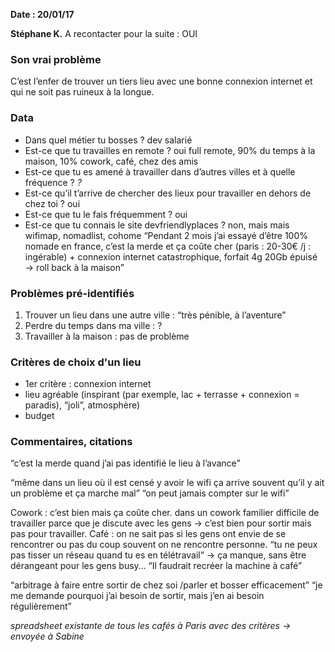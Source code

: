 **Date : 20/01/17**

**Stéphane K.**
A recontacter pour la suite : OUI

### Son vrai problème 
C’est l’enfer de trouver un tiers lieu avec une bonne connexion  internet et qui ne soit pas ruineux à la longue.

### Data

* Dans quel métier tu bosses ? dev salarié
* Est-ce que tu travailles en remote ? oui full remote, 90% du temps à la maison, 10% cowork, café, chez des amis
* Est-ce que tu es amené à travailler dans d’autres villes et à quelle fréquence ?  _?_
* Est-ce qu’il t’arrive de chercher des lieux pour travailler en dehors de chez toi ? oui
* Est-ce que tu le fais fréquemment ? oui
* Est-ce que tu connais le site devfriendlyplaces ?  non, mais mais wifimap, nomadlist, cohome
“Pendant 2 mois j’ai essayé d’être 100% nomade en france, c’est la merde et ça coûte cher (paris : 20-30€ /j : ingérable) + connexion internet catastrophique, forfait 4g 20Gb épuisé → roll back à la maison”

### Problèmes pré-identifiés

1. Trouver un lieu dans une autre ville : “très pénible, à l’aventure”
2. Perdre du temps dans ma ville : ?
3. Travailler à la maison : pas de problème


### Critères de choix d'un lieu

* 1er critère : connexion internet
* lieu agréable (inspirant (par exemple, lac + terrasse + connexion = paradis), “joli”, atmosphère)
* budget

### Commentaires, citations

“c’est la merde quand j’ai pas identifié le lieu à l’avance”

“même dans un lieu où il est censé y avoir le wifi ça arrive souvent qu’il y ait un problème et ça marche mal” 
“on peut jamais compter sur le wifi”

Cowork : c’est bien mais ça coûte cher. dans un cowork familier difficile de travailler parce que je discute avec les gens → c’est bien pour sortir mais pas pour travailler.
Café : on ne sait pas si les gens ont envie de se rencontrer ou pas du coup souvent on ne rencontre personne. “tu ne peux pas tisser un réseau quand tu es en télétravail” → ça manque, sans être dérangeant pour les gens busy… 
“Il faudrait recréer la machine à café”

“arbitrage à faire entre sortir de chez soi /parler et bosser efficacement”
“je me demande pourquoi j’ai besoin de sortir, mais j’en ai besoin régulièrement”

_spreadsheet existante de tous les cafés à Paris avec des critères → envoyée à Sabine_
